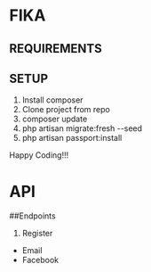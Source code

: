 # FIKA  

## REQUIREMENTS


## SETUP
1. Install composer
2. Clone project from repo
3. composer update
4. php artisan migrate:fresh --seed
5. php artisan passport:install

Happy Coding!!!

# API
##Endpoints  
1. Register
- Email
- Facebook